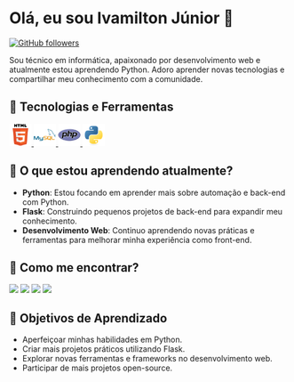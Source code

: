 # Olá, eu sou Ivamilton Júnior 👋

[![GitHub followers](https://img.shields.io/github/followers/seu-usuario?label=Follow&style=social)](https://github.com/seu-usuario)

Sou técnico em informática, apaixonado por desenvolvimento web e atualmente estou aprendendo Python. Adoro aprender novas tecnologias e compartilhar meu conhecimento com a comunidade.

## 🚀 Tecnologias e Ferramentas


<p align="left"> <a href="https://www.w3.org/html/" target="_blank" rel="noreferrer"> <img src="https://raw.githubusercontent.com/devicons/devicon/master/icons/html5/html5-original-wordmark.svg" alt="html5" width="40" height="40"/> </a> <a href="https://www.mysql.com/" target="_blank" rel="noreferrer"> <img src="https://raw.githubusercontent.com/devicons/devicon/master/icons/mysql/mysql-original-wordmark.svg" alt="mysql" width="40" height="40"/> </a> <a href="https://www.php.net" target="_blank" rel="noreferrer"> <img src="https://raw.githubusercontent.com/devicons/devicon/master/icons/php/php-original.svg" alt="php" width="40" height="40"/> </a> <a href="https://www.python.org" target="_blank" rel="noreferrer"> <img src="https://raw.githubusercontent.com/devicons/devicon/master/icons/python/python-original.svg" alt="python" width="40" height="40"/> </a> </p>


## 🌱 O que estou aprendendo atualmente?

- **Python**: Estou focando em aprender mais sobre automação e back-end com Python.
- **Flask**: Construindo pequenos projetos de back-end para expandir meu conhecimento.
- **Desenvolvimento Web**: Continuo aprendendo novas práticas e ferramentas para melhorar minha experiência como front-end.

## 📍 Como me encontrar?

<div>
<a href="https://www.instagram.com/kibinho7/" target="_blank"><img loading="lazy" src="https://img.shields.io/badge/-Instagram-%23E4405F?style=for-the-badge&logo=instagram&logoColor=white" target="_blank"></a>
<a href="https://www.twitch.tv/seu-usuário-aqui" target="_blank"><img loading="lazy" src="https://img.shields.io/badge/Twitch-9146FF?style=for-the-badge&logo=twitch&logoColor=white" target="_blank"></a>
<a href = "mailto:contato@seu-usuário-aqui"><img loading="lazy" src="https://img.shields.io/badge/Gmail-D14836?style=for-the-badge&logo=gmail&logoColor=white" target="_blank"></a>
<a href="https://www.linkedin.com/in/seu-usuário-linkedln-aqui" target="_blank"><img loading="lazy" src="https://img.shields.io/badge/-LinkedIn-%230077B5?style=for-the-badge&logo=linkedin&logoColor=white" target="_blank"></a>   
</div>

## 🎯 Objetivos de Aprendizado

- Aperfeiçoar minhas habilidades em Python.
- Criar mais projetos práticos utilizando Flask.
- Explorar novas ferramentas e frameworks no desenvolvimento web.
- Participar de mais projetos open-source.





